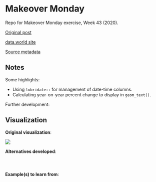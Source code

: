 # Makeover Monday  
Repo for Makeover Monday exercise, Week 43 (2020).

[Original post](https://www.workersrights.org/wp-content/uploads/2020/10/Unpaid-Billions_October-6-2020.pdf)

[data.world site](https://data.world/makeovermonday/2020w43-apparel-exports-to-us)

[Source metadata](https://otexa.trade.gov/msrpoint.htm)

## Notes  

Some highlights:

*  Using `lubridate::` for management of date-time columns.  
*  Calculating year-on-year percent change to display in `geom_text()`.  


Further development:  


## Visualization  

**Original visualization**:

![](https://learningtableaublog.files.wordpress.com/2020/10/screenshot-2020-10-24-at-11.35.13.png)

**Alternatives developed**:

![]()

![]()

![]()

**Example(s) to learn from**:  

![]()
